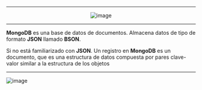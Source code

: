 ***
<div align='center'>
  
  ![image](https://github.com/Brayan-Hc11/mongo/assets/118775234/ef1021ae-ba38-449b-9cb4-3edce6a868bb)
</div>

***

__MongoDB__ es una base de datos de documentos. Almacena datos de tipo de formato __JSON__ llamado __BSON__.

Si no está familiarizado con __JSON__. Un registro en __MongoDB__ es un documento, que es una estructura de datos compuesta por pares clave-valor similar a la estructura de los objetos
***


![image](https://github.com/Brayan-Hc11/MongoDB/assets/118775234/3d59578d-ac90-4c37-808d-d8ef1c9405af)






